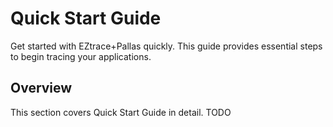 # Quick Start Guide

Get started with EZtrace+Pallas quickly. This guide provides essential steps to begin tracing your applications.

## Overview

This section covers Quick Start Guide in detail.
TODO
